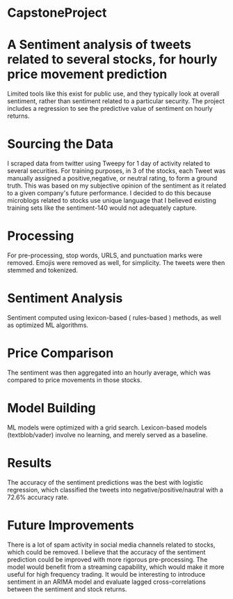 # CapstoneProject
# A Sentiment analysis of tweets related to several stocks, for hourly price movement prediction
Limited tools like this exist for public use, and they typically look at overall sentiment, rather than sentiment related to a particular security. 
The project includes a regression to see the predictive value of sentiment on hourly returns. 
# Sourcing the Data
I scraped data from twitter using Tweepy for 1 day of activity related to several securities.
For training purposes, in 3 of the stocks, each Tweet was manually assigned a positive,negative, or neutral rating, to form a ground truth. 
This was based on my subjective opinion of the sentiment as it related to a given company's future performance. 
I decided to do this because microblogs related to stocks use unique language that I believed existing training sets like the sentiment-140 would not adequately capture. 

# Processing
For pre-processing, stop words, URLS, and punctuation marks were removed. Emojis were removed as well, for simplicity. The tweets were then stemmed and tokenized.

# Sentiment Analysis
Sentiment computed using lexicon-based ( rules-based ) methods, as well as optimized ML algorithms. 

# Price Comparison
The sentiment was then aggregated into an hourly average, which was compared to price movements in those stocks. 
# Model Building
ML models were optimized with a grid search. Lexicon-based models (textblob/vader) involve no learning, and merely served as a baseline.

# Results
The accuracy of the sentiment predictions was the best with logistic regression, which classified the tweets into negative/positive/nautral with a 72.6% accuracy rate.

# Future Improvements
There is a lot of spam activity in social media channels related to stocks, which could be removed.
I believe that the accuracy of the sentiment prediction could be improved with more rigorous pre-processing. 
The model would benefit from a streaming capability, which would make it more useful for high frequency trading. 
It would be interesting to introduce sentiment in an ARIMA model and evaluate lagged cross-correlations between the sentiment and stock returns. 
